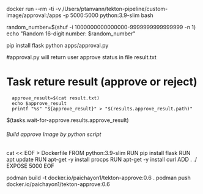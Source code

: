 docker run --rm -ti -v /Users/ptanvann/tekton-pipeline/custom-image/approval:/apps -p 5000:5000 python:3.9-slim bash

random_number=$(shuf -i 1000000000000000-9999999999999999 -n 1)
echo "Random 16-digit number: $random_number"



pip install flask
python apps/approval.py <approvecode>

#approval.py will return user approve status in file result.txt 


# Task reture result (approve or reject)
      approve_result=$(cat result.txt)
      echo $approve_result
      printf "%s" "${approve_result}" > "$(results.approve_result.path)"


$(tasks.wait-for-approve.results.approve_result)


###### Build approve Image by python script
cat << EOF > Dockerfile
FROM python:3.9-slim
RUN pip install flask
RUN apt update
RUN apt-get -y install procps
RUN apt-get -y install curl
ADD . ./
EXPOSE 5000
EOF

podman build -t docker.io/paichayon1/tekton-approve:0.6  .
podman push docker.io/paichayon1/tekton-approve:0.6 